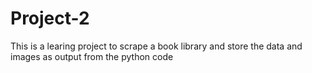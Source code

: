 # Project-2
This is a learing project to scrape a book library and store the data and images as output from the python code
